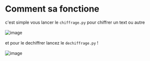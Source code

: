 # Comment sa fonctione 

c'est simple vous lancer le `chiffrage.py` pour chiffrer un text ou autre 
<br>
<br>
![image](https://user-images.githubusercontent.com/84285640/135732370-b023eefa-4e94-4052-bd7d-c91fb8bbccf2.png)
<br>
<br>
et pour le dechiffrer lancez le `dechiffrage.py` !
<br>
<br>
![image](https://user-images.githubusercontent.com/84285640/135732395-f58c635e-9783-47e6-8e42-994c968dec2e.png)

